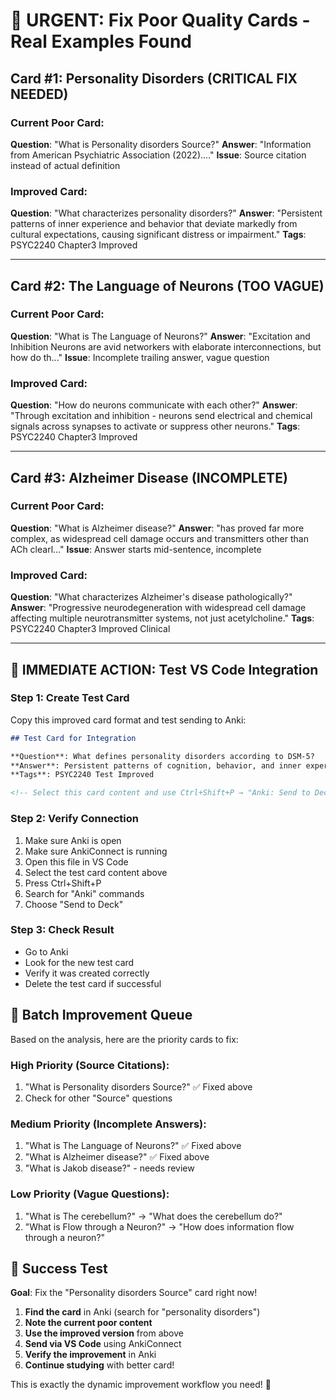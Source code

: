 # 🚨 URGENT: Fix Poor Quality Cards - Real Examples Found

## Card #1: Personality Disorders (CRITICAL FIX NEEDED)

### Current Poor Card:
**Question**: "What is Personality disorders Source?"
**Answer**: "Information from American Psychiatric Association (2022)...."
**Issue**: Source citation instead of actual definition

### Improved Card:
**Question**: "What characterizes personality disorders?"
**Answer**: "Persistent patterns of inner experience and behavior that deviate markedly from cultural expectations, causing significant distress or impairment."
**Tags**: PSYC2240 Chapter3 Improved

---

## Card #2: The Language of Neurons (TOO VAGUE)

### Current Poor Card:
**Question**: "What is The Language of Neurons?"
**Answer**: "Excitation and Inhibition Neurons are avid networkers with elaborate interconnections, but how do th..."
**Issue**: Incomplete trailing answer, vague question

### Improved Card:
**Question**: "How do neurons communicate with each other?"
**Answer**: "Through excitation and inhibition - neurons send electrical and chemical signals across synapses to activate or suppress other neurons."
**Tags**: PSYC2240 Chapter3 Improved

---

## Card #3: Alzheimer Disease (INCOMPLETE)

### Current Poor Card:
**Question**: "What is Alzheimer disease?"
**Answer**: "has proved far more complex, as widespread cell damage occurs and transmitters other than ACh clearl..."
**Issue**: Answer starts mid-sentence, incomplete

### Improved Card:
**Question**: "What characterizes Alzheimer's disease pathologically?"
**Answer**: "Progressive neurodegeneration with widespread cell damage affecting multiple neurotransmitter systems, not just acetylcholine."
**Tags**: PSYC2240 Chapter3 Improved Clinical

---

## 🎯 IMMEDIATE ACTION: Test VS Code Integration

### Step 1: Create Test Card
Copy this improved card format and test sending to Anki:

```markdown
## Test Card for Integration

**Question**: What defines personality disorders according to DSM-5?
**Answer**: Persistent patterns of cognition, behavior, and inner experience that deviate from cultural norms and cause clinically significant distress or impairment.
**Tags**: PSYC2240 Test Improved

<!-- Select this card content and use Ctrl+Shift+P → "Anki: Send to Deck" -->
```

### Step 2: Verify Connection
1. Make sure Anki is open
2. Make sure AnkiConnect is running
3. Open this file in VS Code
4. Select the test card content above
5. Press Ctrl+Shift+P
6. Search for "Anki" commands
7. Choose "Send to Deck"

### Step 3: Check Result
- Go to Anki
- Look for the new test card
- Verify it was created correctly
- Delete the test card if successful

## 🔧 Batch Improvement Queue

Based on the analysis, here are the priority cards to fix:

### High Priority (Source Citations):
1. "What is Personality disorders Source?" ✅ Fixed above
2. Check for other "Source" questions

### Medium Priority (Incomplete Answers):
1. "What is The Language of Neurons?" ✅ Fixed above  
2. "What is Alzheimer disease?" ✅ Fixed above
3. "What is Jakob disease?" - needs review

### Low Priority (Vague Questions):
1. "What is The cerebellum?" → "What does the cerebellum do?"
2. "What is Flow through a Neuron?" → "How does information flow through a neuron?"

## 🎯 Success Test

**Goal**: Fix the "Personality disorders Source" card right now!

1. **Find the card** in Anki (search for "personality disorders")
2. **Note the current poor content**
3. **Use the improved version** from above
4. **Send via VS Code** using AnkiConnect
5. **Verify the improvement** in Anki
6. **Continue studying** with better card!

This is exactly the dynamic improvement workflow you need! 🚀